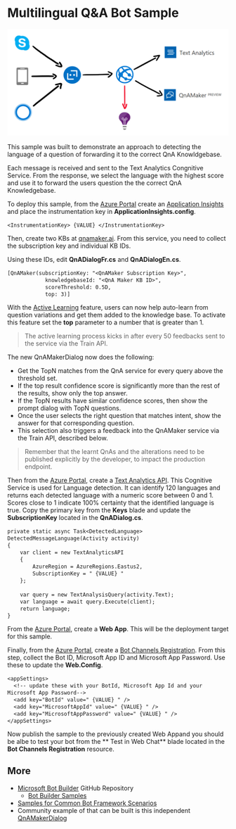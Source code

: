 ﻿# Multilingual Q&A Bot Sample

![sample diagram](../qna-sample-diagram.png)

This sample was built to demonstrate an approach to detecting the language of a question of forwarding it to the correct QnA Knowldgebase.

Each message is received and sent to the Text Analytics Congnitive Service. From the response, we select the language with the highest score and use it to forward the users question the the correct QnA Knowledgebase.



To deploy this sample, from the [Azure Portal](http://portal.azure.com) create an [Application Insights](https://docs.microsoft.com/en-us/azure/application-insights/) and place the instrumentation key in **ApplicationInsights.config**.

```
<InstrumentationKey> {VALUE} </InstrumentationKey>
```

Then, create two KBs at [qnamaker.ai](https://qnamaker.ai/). From this service, you need to collect the subscription key and individual KB IDs.

Using these IDs, edit **QnADialogFr.cs** and **QnADialogEn.cs**.

```
[QnAMaker(subscriptionKey: "<QnAMaker Subscription Key>",
            knowledgebaseId: "<QnA Maker KB ID>",
            scoreThreshold: 0.5D,
            top: 3)]
```

With the [Active Learning](https://qnamaker.ai/Documentation/ActiveLearning) feature, users can now help auto-learn from question variations and get them added to the knowledge base.
To activate this feature set the **top** parameter to a number that is greater than 1.

> The active learning process kicks in after every 50 feedbacks sent to the service via the Train API. 

The new QnAMakerDialog now does the following:
- Get the TopN matches from the QnA service for every query above the threshold set.
- If the top result confidence score is significantly more than the rest of the results, show only the top answer.
- If the TopN results have similar confidence scores, then show the prompt dialog with TopN questions.
- Once the user selects the right question that matches intent, show the answer for that corresponding question.
- This selection also triggers a feedback into the QnAMaker service via the Train API, described below. 

> Remember that the learnt QnAs and the alterations need to be published explicitly by the developer, to impact the production endpoint. 

Then from the [Azure Portal](http://portal.azure.com), create a [Text Analytics API](https://azure.microsoft.com/en-us/services/cognitive-services/text-analytics/). This Cognitive Service is used for Language detection. It can identify 120 languages and returns each detected language with a numeric score between 0 and 1. Scores close to 1 indicate 100% certainty that the identified language is true.
Copy the primary key from the **Keys** blade and update the **SubscriptionKey** located in the **QnADialog.cs**.  
```
private static async Task<DetectedLanguage> DetectedMessageLanguage(Activity activity)
{
    var client = new TextAnalyticsAPI
    {
        AzureRegion = AzureRegions.Eastus2,
        SubscriptionKey = " {VALUE} "
    };

    var query = new TextAnalysisQuery(activity.Text);
    var language = await query.Execute(client);
    return language;
}
```

From the [Azure Portal](http://portal.azure.com), create a **Web App**. This will be the deployment target for this sample.

Finally, from the [Azure Portal](http://portal.azure.com), create a [Bot Channels Registration](https://docs.microsoft.com/en-us/bot-framework/bot-service-quickstart-registration). From this step, collect the Bot ID, Microsoft App ID and Microsoft App Password.
Use these to update the **Web.Config**.

```
<appSettings>
  <!-- update these with your BotId, Microsoft App Id and your Microsoft App Password-->
  <add key="BotId" value=" {VALUE} " />
  <add key="MicrosoftAppId" value=" {VALUE} " />
  <add key="MicrosoftAppPassword" value=" {VALUE} " />
</appSettings>
```

Now publish the sample to the previously created Web Appand you should be albe to test your bot from the **
Test in Web Chat** blade located in the **Bot Channels Registration** resource.

## More
- [Microsoft Bot Builder](https://github.com/Microsoft/BotBuilder) GitHub Repository
  - [Bot Builder Samples](https://github.com/Microsoft/BotBuilder/tree/master/CSharp/Samples)
- [Samples for Common Bot Framework Scenarios](https://github.com/Microsoft/AzureBotServices-scenarios)
- Community example of that can be built is this independent [QnAMakerDialog](https://github.com/garypretty/botframework/tree/master/QnAMakerDialog)

